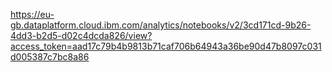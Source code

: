 https://eu-gb.dataplatform.cloud.ibm.com/analytics/notebooks/v2/3cd171cd-9b26-4dd3-b2d5-d02c4dcda826/view?access_token=aad17c79b4b9813b71caf706b64943a36be90d47b8097c031d005387c7bc8a86